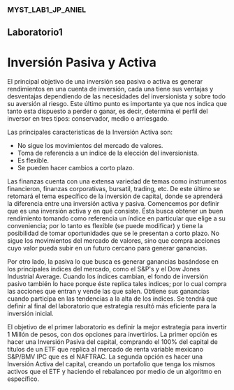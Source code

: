 ### MYST_LAB1_JP_ANIEL
## Laboratorio1

# Inversión Pasiva y Activa

El principal objetivo de una inversión sea pasiva o activa es generar rendimientos en una cuenta de inversión, cada una tiene sus ventajas y desventajas dependiendo de las necesidades del inversionista y sobre todo su aversión al riesgo. Este último punto es importante ya que nos indica que tanto esta dispuesto a perder o ganar, es decir, determina el perfil del inversor en tres tipos: conservador, medio o arriesgado. 

Las principales caracteristicas de la Inversión Activa son: 
* No sigue los movimientos del mercado de valores.
* Toma de referencia a un indice de la elección del inversionista.
* Es flexible.
* Se pueden hacer cambios a corto plazo.


Las finanzas cuenta con una extensa variedad de temas como instrumentos financieron, finanzas corporativas, bursatil, trading, etc. De este último se retomará el tema específico de la inversión de capital, donde se aprenderá la diferencia entre una inversión activa y pasiva. Comencemos por definir que es una inversión activa y en qué consiste. Ésta busca obtener un buen rendimiento tomando como referencia un índice en particular que elige a su conveniencia; por lo tanto es flexible (se puede modificar) y tiene la posibilidad de tomar oportunidades que se le presentan a corto plazo. No sigue los movimientos del mercado de valores, sino que compra acciones cuyo valor pueda subir en un futuro cercano para generar ganancias.

Por otro lado, la pasiva lo que busca es generar ganancias basándose en los principales índices del mercado, como el S&P's y el Dow Jones Industrial Average. Cuando los índices cambian, el fondo de inversión pasivo también lo hace porque éste replica tales indices; por lo cual compra las acciones que entran y vende las que salen. Obtiene sus ganancias cuando participa en las tendencias a la alta de los índices. Se tendrá que definir al final del laboratorio que estrategia resultó más eficiente para la inversión inicial.

El objetivo de el primer laboratorio es definir la mejor estrategia para invertir 1 Millón de pesos, con dos opciones para invertirlos. La primer opción es hacer una Inversión Pasiva del capital, comprando el 100% del capital de títulos de un ETF que replica al mercado de renta variable mexicano S&P/BMV IPC que es el NAFTRAC. La segunda opción es hacer una Inversión Activa del capital, creando un portafolio que tenga los mismos activos que el ETF y haciendo el rebalanceo por medio de un algoritmo en específico.
